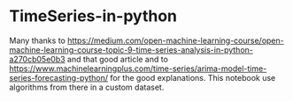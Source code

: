 # TimeSeries-in-python

Many thanks to https://medium.com/open-machine-learning-course/open-machine-learning-course-topic-9-time-series-analysis-in-python-a270cb05e0b3 and that good article and to https://www.machinelearningplus.com/time-series/arima-model-time-series-forecasting-python/ for the good explanations. This notebook use algorithms from there in a custom dataset.
